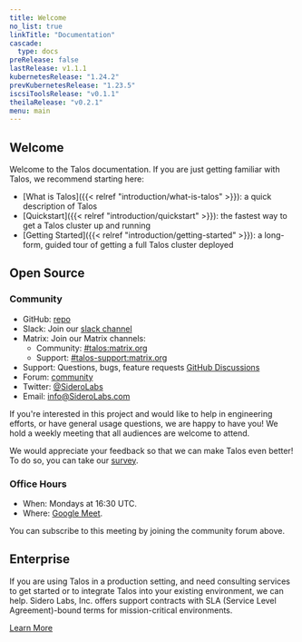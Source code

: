 ```yaml
---
title: Welcome
no_list: true
linkTitle: "Documentation"
cascade:
  type: docs
preRelease: false
lastRelease: v1.1.1
kubernetesRelease: "1.24.2"
prevKubernetesRelease: "1.23.5"
iscsiToolsRelease: "v0.1.1"
theilaRelease: "v0.2.1"
menu: main
---
```


## Welcome

Welcome to the Talos documentation.
If you are just getting familiar with Talos, we recommend starting here:

- [What is Talos]({{< relref "introduction/what-is-talos" >}}): a quick description of Talos
- [Quickstart]({{< relref "introduction/quickstart" >}}): the fastest way to get a Talos cluster up and running
- [Getting Started]({{< relref "introduction/getting-started" >}}): a long-form, guided tour of getting a full Talos cluster deployed

## Open Source

### Community

- GitHub: [repo](https://github.com/siderolabs/talos)
- Slack: Join our [slack channel](https://slack.dev.talos-systems.io)
- Matrix: Join our Matrix channels:
  - Community: [#talos:matrix.org](https://matrix.to/#/#talos:matrix.org)
  - Support: [#talos-support:matrix.org](https://matrix.to/#/#talos-support:matrix.org)
- Support: Questions, bugs, feature requests [GitHub Discussions](https://github.com/siderolabs/talos/discussions)
- Forum: [community](https://groups.google.com/a/siderolabs.com/forum/#!forum/community)
- Twitter: [@SideroLabs](https://twitter.com/talossystems)
- Email: [info@SideroLabs.com](mailto:info@SideroLabs.com)

If you're interested in this project and would like to help in engineering efforts, or have general usage questions, we are happy to have you!
We hold a weekly meeting that all audiences are welcome to attend.

We would appreciate your feedback so that we can make Talos even better!
To do so, you can take our [survey](https://docs.google.com/forms/d/1TUna5YTYGCKot68Y9YN_CLobY6z9JzLVCq1G7DoyNjA/edit).

### Office Hours

- When: Mondays at 16:30 UTC.
- Where: [Google Meet](https://meet.google.com/day-pxhv-zky).

You can subscribe to this meeting by joining the community forum above.

## Enterprise

If you are using Talos in a production setting, and need consulting services to get started or to integrate Talos into your existing environment, we can help.
Sidero Labs, Inc. offers support contracts with SLA (Service Level Agreement)-bound terms for mission-critical environments.

[Learn More](https://www.siderolabs.com/support/)
